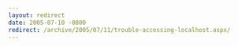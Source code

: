 ```yaml
---
layout: redirect
date: 2005-07-10 -0800
redirect: /archive/2005/07/11/trouble-accessing-localhost.aspx/
---
```

